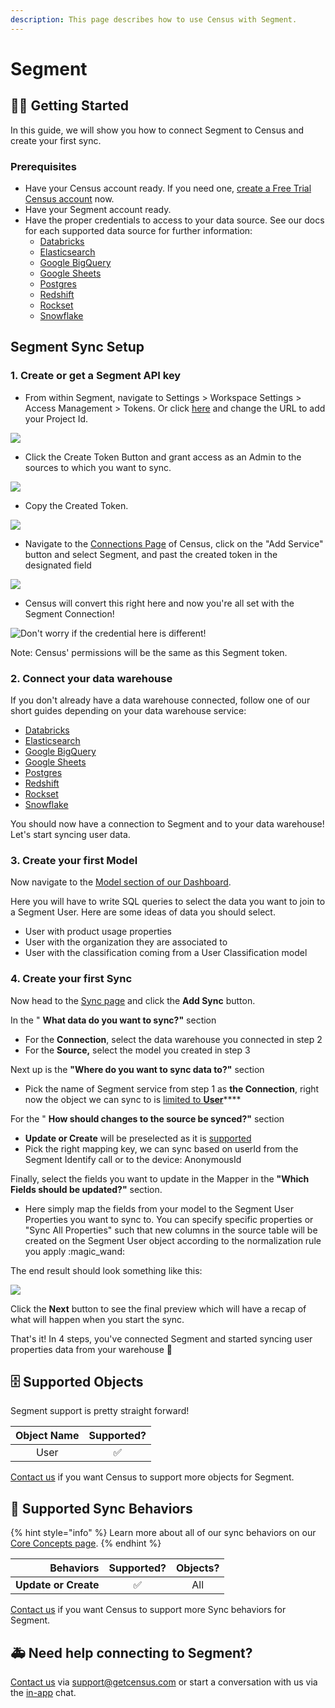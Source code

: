 ```yaml
---
description: This page describes how to use Census with Segment.
---
```


# Segment

## 🏃‍♀️ Getting Started

In this guide, we will show you how to connect Segment to Census and create your first sync.

### Prerequisites

* Have your Census account ready. If you need one, [create a Free Trial Census account](https://app.getcensus.com) now.
* Have your Segment account ready.
* Have the proper credentials to access to your data source. See our docs for each supported data source for further information:
  * [Databricks](https://docs.getcensus.com/sources/databricks)
  * [Elasticsearch](../sources/elasticsearch.md)
  * [Google BigQuery](https://docs.getcensus.com/sources/google-bigquery)
  * [Google Sheets](https://docs.getcensus.com/sources/google-sheets)
  * [Postgres](https://docs.getcensus.com/sources/postgres)
  * [Redshift](https://docs.getcensus.com/sources/redshift)
  * [Rockset](https://docs.getcensus.com/sources/rockset)
  * [Snowflake](https://docs.getcensus.com/sources/snowflake)

## Segment Sync Setup

### 1. Create or get a Segment API key

* From within Segment, navigate to Settings > Workspace Settings > Access Management > Tokens. Or click [here](https://app.segment.com/\[YOUR-PROJECT-ID-GOES-HERE]/settings/access-management/tokens) and change the URL to add your Project Id.

![](<../.gitbook/assets/Screen Shot 2021-11-10 at 5.06.58 PM.png>)

* Click the Create Token Button and grant access as an Admin to the sources to which you want to sync.

![](<../.gitbook/assets/Screen Shot 2021-11-10 at 5.16.04 PM.png>)

* Copy the Created Token.

![](<../.gitbook/assets/Screen Shot 2021-11-12 at 11.15.31 AM.png>)

* Navigate to the [Connections Page](https://app.getcensus.com/connections) of Census, click on the "Add Service" button and select Segment, and past the created token in the designated field

![](<../.gitbook/assets/Screen Shot 2021-11-12 at 11.16.21 AM.png>)

* Census will convert this right here and now you're all set with the Segment Connection!

![Don't worry if the credential here is different!](<../.gitbook/assets/Screen Shot 2021-11-12 at 11.16.53 AM.png>)

Note: Census' permissions will be the same as this Segment token.



### 2. Connect your data warehouse

If you don't already have a data warehouse connected, follow one of our short guides depending on your data warehouse service:

* [Databricks](https://docs.getcensus.com/sources/databricks)
* [Elasticsearch](../sources/elasticsearch.md)
* [Google BigQuery](https://docs.getcensus.com/sources/google-bigquery)
* [Google Sheets](https://docs.getcensus.com/sources/google-sheets)
* [Postgres](https://docs.getcensus.com/sources/postgres)
* [Redshift](https://docs.getcensus.com/sources/redshift)
* [Rockset](https://docs.getcensus.com/sources/rockset)
* [Snowflake](https://docs.getcensus.com/sources/snowflake)

You should now have a connection to Segment and to your data warehouse! Let's start syncing user data.&#x20;

### 3. Create your first Model <a href="#3-create-your-first-model" id="3-create-your-first-model"></a>

Now navigate to the [Model section of our Dashboard](https://app.getcensus.com/models).​‌

Here you will have to write SQL queries to select the data you want to join to a Segment User. Here are some ideas of data you should select‌.

* User with product usage properties
* User with the organization they are associated to
* User with the classification coming from a User Classification model

### 4. Create your first Sync <a href="#4-create-your-first-sync" id="4-create-your-first-sync"></a>

Now head to the [Sync page](https://app.getcensus.com/syncs) and click the **Add Sync** button‌.

In the " **What data do you want to sync?"** section‌

* For the **Connection**, select the data warehouse you connected in step 2
* For the **Source,** select the model you created in step 3

Next up is the **"Where do you want to sync data to?"** section‌

* Pick the name of Segment service from step 1 as **the Connection**, right now the object we can sync to is [limited to **User**](segment.md#supported-objects)****

For the " **How should changes to the source be synced?"** section‌

* **Update or Create** will be preselected as it is [supported](segment.md#supported-sync-behaviors)
* Pick the right mapping key, we can sync based on userId from the Segment Identify call or to the device: AnonymousId

Finally, select the fields you want to update in the Mapper in the **"Which Fields should be updated?"** section‌.

* Here simply map the fields from your model to the Segment User Properties you want to sync to. You can specify specific properties or "Sync All Properties" such that new columns in the source table will be created on the Segment User object according to the normalization rule you apply :magic\_wand:

The end result should look something like this​:

![](<../.gitbook/assets/Screen Shot 2021-11-12 at 11.37.07 AM.png>)

Click the **Next** button to see the final preview which will have a recap of what will happen when you start the sync‌.

That's it! In 4 steps, you've connected Segment and started syncing user properties data from your warehouse 🎉

## 🗄 Supported Objects

Segment support is pretty straight forward!

| **Object Name** | **Supported?** |
| :-------------: | :------------: |
|       User      |        ✅       |

[Contact us](mailto:support@getcensus.com) if you want Census to support more objects for Segment.

## 🔄 Supported Sync Behaviors

{% hint style="info" %}
Learn more about all of our sync behaviors on our [Core Concepts page](../basics/core-concept.md#the-different-sync-behaviors).
{% endhint %}

|        **Behaviors** | **Supported?** | **Objects?** |
| -------------------: | :------------: | :----------: |
| **Update or Create** |        ✅       |      All     |

[Contact us](mailto:support@getcensus.com) if you want Census to support more Sync behaviors for Segment.

## 🚑 Need help connecting to Segment?

[Contact us](mailto:support@getcensus.com) via support@getcensus.com or start a conversation with us via the [in-app](https://app.getcensus.com) chat.
